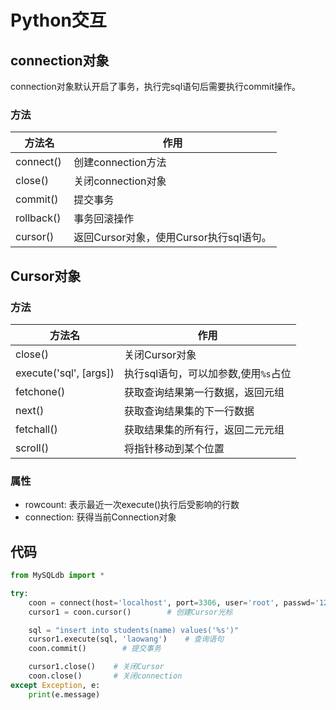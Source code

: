 # Python交互

## connection对象
connection对象默认开启了事务，执行完sql语句后需要执行commit操作。

### 方法
方法名 | 作用 
----  | ----
connect()  | 创建connection方法
close() | 关闭connection对象
commit() | 提交事务
rollback() | 事务回滚操作
cursor()　| 返回Cursor对象，使用Cursor执行sql语句。

## Cursor对象
### 方法
方法名      | 作用 
----       | ---
close()    | 关闭Cursor对象
execute('sql', [args])  | 执行sql语句，可以加参数,使用`%s`占位
fetchone() | 获取查询结果第一行数据，返回元组
next()     | 获取查询结果集的下一行数据
fetchall() | 获取结果集的所有行，返回二元元组
scroll()   | 将指针移动到某个位置

### 属性
- rowcount: 表示最近一次execute()执行后受影响的行数
- connection: 获得当前Connection对象

## 代码
```python
from MySQLdb import *

try:
    coon = connect(host='localhost', port=3306, user='root', passwd='1234qwer', db='python3', charset='utf8')    # 连接数据库
    cursor1 = coon.cursor()        # 创建Cursor光标

    sql = "insert into students(name) values('%s')"
    cursor1.execute(sql, 'laowang')    # 查询语句
    coon.commit()        # 提交事务

    cursor1.close()    # 关闭Cursor
    coon.close()       # 关闭connection
except Exception, e:
    print(e.message)
```